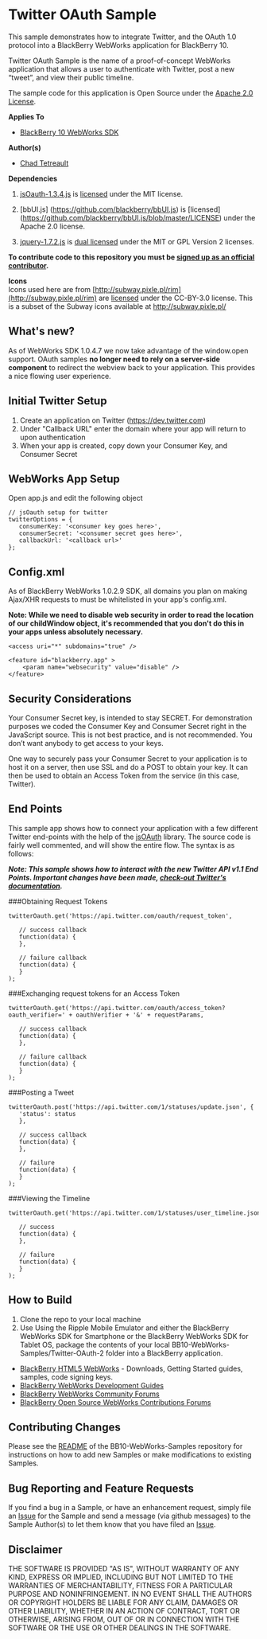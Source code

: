 # Twitter OAuth Sample

This sample demonstrates how to integrate Twitter, and the OAuth 1.0 protocol into a BlackBerry WebWorks application for BlackBerry 10.

Twitter OAuth Sample is the name of a proof-of-concept WebWorks application that allows a user to authenticate with Twitter, post a new “tweet”, and view their public timeline. 

The sample code for this application is Open Source under the [Apache 2.0 License](http://www.apache.org/licenses/LICENSE-2.0.html).

**Applies To**

* [BlackBerry 10 WebWorks SDK](https://developer.blackberry.com/html5/download/sdk) 

**Author(s)** 

* [Chad Tetreault](http://www.twitter.com/chadtatro)

**Dependencies**

1. [jsOauth-1.3.4.js](http://github.com/bytespider/jsOAuth) is [licensed](https://github.com/bytespider/jsOAuth/blob/master/LICENCE) under the MIT license.

2. [bbUI.js] (https://github.com/blackberry/bbUI.js) is [licensed] (https://github.com/blackberry/bbUI.js/blob/master/LICENSE) under the Apache 2.0 license.

3. [jquery-1.7.2.js](http://code.jquery.com/jquery-1.7.2.js) is [dual licensed](http://jquery.org/license/) under the MIT or GPL Version 2 licenses.

**To contribute code to this repository you must be [signed up as an official contributor](http://blackberry.github.com/howToContribute.html).**

**Icons**<br/>
Icons used here are from [http://subway.pixle.pl/rim](http://subway.pixle.pl/rim) are [licensed](http://creativecommons.org/licenses/by/3.0/) under the CC-BY-3.0 license.  This is a subset of the Subway icons available at http://subway.pixle.pl/

## What's new?

As of WebWorks SDK 1.0.4.7 we now take advantage of the window.open support.  OAuth samples **no longer need to rely on a server-side component** to redirect the webview back to your application.  This provides a nice flowing user experience.

## Initial Twitter Setup

1. Create an application on Twitter (https://dev.twitter.com)
2. Under "Callback URL" enter the domain where your app will return to upon authentication
3. When your app is created, copy down your Consumer Key, and Consumer Secret

## WebWorks App Setup
Open app.js and edit the following object

```
// jsOauth setup for twitter
twitterOptions = {
   consumerKey: '<consumer key goes here>',
   consumerSecret: '<consumer secret goes here>',
   callbackUrl: '<callback url>'
};
```
## Config.xml 
As of BlackBerry WebWorks 1.0.2.9 SDK, all domains you plan on making Ajax/XHR requests to must be whitelisted in your app's config.xml.

**Note: While we need to disable web security in order to read the location of our childWindow object, it's recommended that you don't do this in your apps unless absolutely necessary.**

```
<access uri="*" subdomains="true" />

<feature id="blackberry.app" >
	<param name="websecurity" value="disable" />
</feature>
```

## Security Considerations
Your Consumer Secret key, is intended to stay SECRET.  For demonstration purposes we coded the Consumer Key and Consumer Secret right in the JavaScript source.  This is not best practice, and is not recommended.  You don’t want anybody to get access to your keys.

One way to securely pass your Consumer Secret to your application is to host it on a server, then use SSL and do a POST to obtain your key. It can then be used to obtain an Access Token from the service (in this case, Twitter).

## End Points
This sample app shows how to connect your application with a few different Twitter end-points with the help of the [jsOAuth](http://github.com/bytespider/jsOAuth) library. The source code is fairly well commented, and will show the entire flow. The syntax is as follows:

***Note: This sample shows how to interact with the new Twitter API v1.1 End Points. Important changes have been made, [check-out Twitter's documentation](https://dev.twitter.com/docs/api/1.1).***

###Obtaining Request Tokens

```
twitterOauth.get('https://api.twitter.com/oauth/request_token',

   // success callback
   function(data) {
   },

   // failure callback
   function(data) {
   }
);
```

###Exchanging request tokens for an Access Token
		
```
twitterOauth.get('https://api.twitter.com/oauth/access_token?oauth_verifier=' + oauthVerifier + '&' + requestParams,

   // success callback
   function(data) {
   },

   // failure callback
   function(data) {
   }
);
```

###Posting a Tweet

```
twitterOauth.post('https://api.twitter.com/1/statuses/update.json', {
   'status': status
   },

   // success callback
   function(data) {
   }, 
   
   // failure
   function(data) {
   }
);
```

###Viewing the Timeline

```
twitterOauth.get('https://api.twitter.com/1/statuses/user_timeline.json',

   // success
   function(data) {
   },

   // failure
   function(data) {
   }
);
```
## How to Build

1. Clone the repo to your local machine
2. Use Using the Ripple Mobile Emulator and either the BlackBerry WebWorks SDK for Smartphone or the BlackBerry WebWorks SDK for Tablet OS, package the contents of your local BB10-WebWorks-Samples/Twitter-OAuth-2 folder into a BlackBerry application.

* [BlackBerry HTML5 WebWorks](https://bdsc.webapps.blackberry.com/html5/) - Downloads, Getting Started guides, samples, code signing keys.
* [BlackBerry WebWorks Development Guides](https://bdsc.webapps.blackberry.com/html5/documentation)
* [BlackBerry WebWorks Community Forums](http://supportforums.blackberry.com/t5/Web-and-WebWorks-Development/bd-p/browser_dev)
* [BlackBerry Open Source WebWorks Contributions Forums](http://supportforums.blackberry.com/t5/BlackBerry-WebWorks/bd-p/ww_con)


## Contributing Changes

Please see the [README](https://github.com/blackberry/BB10-WebWorks-Samples) of the BB10-WebWorks-Samples repository for instructions on how to add new Samples or make modifications to existing Samples.


## Bug Reporting and Feature Requests

If you find a bug in a Sample, or have an enhancement request, simply file an [Issue](https://github.com/blackberry/BB10-WebWorks-Samples/issues) for the Sample and send a message (via github messages) to the Sample Author(s) to let them know that you have filed an [Issue](https://github.com/blackberry/BB10-WebWorks-Samples/issues).

## Disclaimer

THE SOFTWARE IS PROVIDED "AS IS", WITHOUT WARRANTY OF ANY KIND, EXPRESS OR IMPLIED, INCLUDING BUT NOT LIMITED TO THE WARRANTIES OF MERCHANTABILITY, FITNESS FOR A PARTICULAR PURPOSE AND NONINFRINGEMENT. IN NO EVENT SHALL THE AUTHORS OR COPYRIGHT HOLDERS BE LIABLE FOR ANY CLAIM, DAMAGES OR OTHER LIABILITY, WHETHER IN AN ACTION OF CONTRACT, TORT OR OTHERWISE, ARISING FROM, OUT OF OR IN CONNECTION WITH THE SOFTWARE OR THE USE OR OTHER DEALINGS IN THE SOFTWARE.